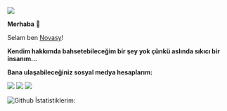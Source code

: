 ![](https://komarev.com/ghpvc/?username=novasy&color=brightgreen)

**Merhaba** 👋

Selam ben [Novasy](http://https://github.com/novasy "Novasy")!

**Kendim hakkımda bahsetebileceğim bir şey yok çünkü aslında sıkıcı bir insanım...**

**Bana ulaşabileceğiniz sosyal medya hesaplarım:**

 [![](https://cdn.discordapp.com/attachments/806690258086658090/823829343499321384/68747470733a2f2f696d672e736869656c64732e696f2f62616467652f646973636f72642532302d3732383944412e737667.png)](https://discord.com/users/729226812776906832) [![](https://cdn.discordapp.com/attachments/806690258086658090/823829296912269364/68747470733a2f2f696d672e736869656c64732e696f2f62616467652f4769744875622532302d3139313731372e7376673f.png)](https://github.com/novasy) [![](https://cdn.discordapp.com/attachments/806690258086658090/823829272291573760/68747470733a2f2f696d672e736869656c64732e696f2f62616467652f494e5354414752414d2532302d4443333137352e73.png)](https://www.instagram.com/novasyy/) 
 
![Github İstatistiklerim:](https://github-readme-stats.vercel.app/api?username=novasy&show_icons=true&theme=radical)


